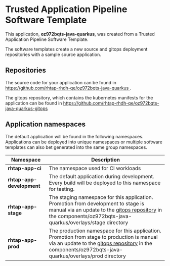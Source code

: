 # Trusted Application Pipeline Software Template

This application, **oz972bqts-java-quarkus**, was created from a Trusted Application Pipeline Software Template.

The software templates create a new source and gitops deployment repositories with a sample source application. 

## Repositories

The source code for your application can be found in [https://github.com/rhtap-rhdh-qe/oz972bqts-java-quarkus ](https://github.com/rhtap-rhdh-qe/oz972bqts-java-quarkus ).
 
The gitops repository, which contains the kubernetes manifests for the application can be found in 
[https://github.com/rhtap-rhdh-qe/oz972bqts-java-quarkus-gitops ](https://github.com/rhtap-rhdh-qe/oz972bqts-java-quarkus-gitops ) 

## Application namespaces 

The default application will be found in the following namespaces. Applications can be deployed into unique namespaces or multiple software templates can also bet generated into the same group namespaces.  

|  Namespace   |  Description   |  
| -------- | -------- |
| **rhtap-app-ci** | The namespace used for CI workloads |
| **rhtap-app-development** | The default application during development. Every build will be deployed to this namespace for testing. |
| **rhtap-app-stage** | The staging namespace for this application. Promotion from development to stage is manual via an update to the [gitops repository](https://github.com/rhtap-rhdh-qe/oz972bqts-java-quarkus-gitops ) in the components/oz972bqts-java-quarkus/overlays/stage directory |
| **rhtap-app-prod** | The production namespace for this application. Promotion from stage to production is manual via an update to the [gitops repository](https://github.com/rhtap-rhdh-qe/oz972bqts-java-quarkus-gitops ) in the components/oz972bqts-java-quarkus/overlays/prod directory |